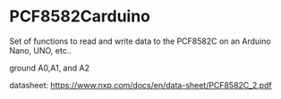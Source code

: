 # PCF8582Carduino
Set of functions to read and write data to the PCF8582C on an Arduino Nano, UNO, etc..


ground A0,A1, and A2

datasheet: https://www.nxp.com/docs/en/data-sheet/PCF8582C_2.pdf
